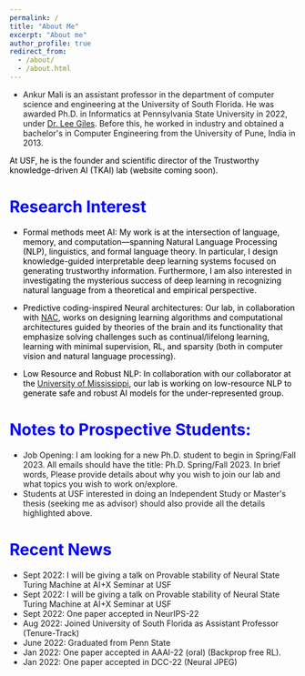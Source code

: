 ```yaml
---
permalink: /
title: "About Me"
excerpt: "About me"
author_profile: true
redirect_from: 
  - /about/
  - /about.html
---
```

<style>
H1{color:Blue !important;}
H2{color:DarkOrange !important;}
p{color:Black !important;}
</style>

* Ankur Mali is an assistant professor in the department of computer science and engineering at the University of South Florida. He was awarded Ph.D. in Informatics at Pennsylvania State University in 2022, under [Dr. Lee Giles](https://clgiles.ist.psu.edu/). Before this, he worked in industry and obtained a bachelor's in Computer Engineering from the University of Pune, India in 2013.

At USF, he is the founder and scientific director of the Trustworthy knowledge-driven AI (TKAI) lab (website coming soon).

# Research Interest

  * Formal methods meet AI: My work is at the intersection of language, memory, and computation—spanning Natural Language Processing (NLP), linguistics, and formal language theory. In particular, I design knowledge-guided interpretable deep learning systems focused on generating trustworthy information. Furthermore, I am also interested in investigating the mysterious success of deep learning in recognizing natural language from a theoretical and empirical perspective.

  * Predictive coding-inspired Neural architectures: Our lab, in collaboration with [NAC](https://www.cs.rit.edu/~ago/nac_lab.html), works on designing learning algorithms and computational architectures guided by theories of the brain and its functionality that emphasize solving challenges such as continual/lifelong learning, learning with minimal supervision, RL, and sparsity (both in computer vision and natural language processing).

  * Low Resource and Robust NLP: In collaboration with our collaborator at the [University of Mississippi](https://lethaiq.github.io/tql3/), our lab is working on low-resource NLP to generate safe and robust AI models for the under-represented group.


# Notes to Prospective Students:
  * Job Opening: I am looking for a new Ph.D. student to begin in Spring/Fall 2023. All emails should have the title: Ph.D. Spring/Fall 2023. In brief words, Please provide details about why you wish to join our lab and what topics you wish to work on/explore.
  * Students at USF interested in doing an Independent Study or Master's thesis (seeking me as advisor) should also provide all the details highlighted above.



        
# Recent News
  * Sept 2022: I will be giving a talk on Provable stability of Neural State Turing Machine at AI+X Seminar at USF
  * Sept 2022: I will be giving a talk on Provable stability of Neural State Turing Machine at AI+X Seminar at USF
  * Sept 2022: One paper accepted in NeurIPS-22
  * Aug 2022: Joined University of South Florida as Assistant Professor (Tenure-Track)
  * June 2022: Graduated from Penn State
  * Jan 2022: One paper accepted in AAAI-22 (oral) (Backprop free RL).
  * Jan 2022: One paper accepted in DCC-22 (Neural JPEG)
